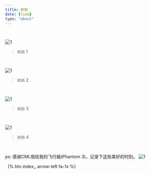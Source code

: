 ```yaml
---
title: 航拍       
date: {time}
type: "about"
---
```


&nbsp; 



![1](http://ovp6a4f6u.bkt.clouddn.com/DJI_0033.jpg)
>  `航拍` 1

&nbsp; 

![1](http://ovp6a4f6u.bkt.clouddn.com/DJI_0036.jpg)
>  `航拍` 2

&nbsp; 

![1](http://ovp6a4f6u.bkt.clouddn.com/DJI_0031.jpg)
>  `航拍` 3

&nbsp; 

![1](http://ovp6a4f6u.bkt.clouddn.com/DJI_0070.jpg)
>  `航拍` 4

&nbsp; 

ps:	感谢CML借给我的飞行器(Phantom 3)，记录下这些美好的时刻。
![1](http://ovp6a4f6u.bkt.clouddn.com/9C419AF70765ED3AB878E0A287073B0D%20copy.jpg)

&nbsp; 
{% btn index,, arrow-left fa-1x %}